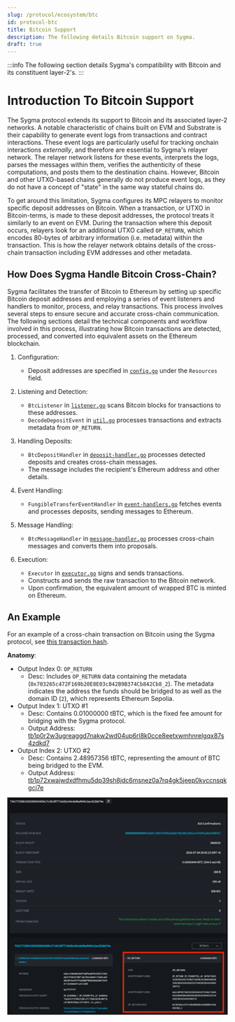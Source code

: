 ```yaml
---
slug: /protocol/ecosystem/btc
id: protocol-btc
title: Bitcoin Support
description: The following details Bitcoin support on Sygma.
draft: true
---
```


:::info
The following section details Sygma's compatibility with Bitcoin and its constituent layer-2's. 
:::

# Introduction To Bitcoin Support

The Sygma protocol extends its support to Bitcoin and its associated layer-2 networks. A notable characteristic of chains built on EVM and Substrate is their capability to generate event logs from transactions and contract interactions. These event logs are particularly useful for tracking onchain interactions *externally*, and therefore are essential to Sygma's relayer network. The relayer network listens for these events, interprets the logs, parses the messages within them, verifies the authenticity of these computations, and posts them to the destination chains. However, Bitcoin and other UTXO-based chains generally do not produce event logs, as they do not have a concept of "state" in the same way stateful chains do.

To get around this limitation, Sygma configures its MPC relayers to monitor specific deposit addresses on Bitcoin. When a transaction, or UTXO in Bitcoin-terms, is made to these deposit addresses, the protocol treats it similarly to an event on EVM. During the transaction where this deposit occurs, relayers look for an additional UTXO called `OP_RETURN`, which encodes 80-bytes of arbitrary information (i.e. metadata) within the transaction. This is how the relayer network obtains details of the cross-chain transaction including EVM addresses and other metadata.

## How Does Sygma Handle Bitcoin Cross-Chain?

Sygma facilitates the transfer of Bitcoin to Ethereum by setting up specific Bitcoin deposit addresses and employing a series of event listeners and handlers to monitor, process, and relay transactions. This process involves several steps to ensure secure and accurate cross-chain communication. The following sections detail the technical components and workflow involved in this process, illustrating how Bitcoin transactions are detected, processed, and converted into equivalent assets on the Ethereum blockchain.

1. Configuration: 
    - Deposit addresses are specified in [`config.go`](https://github.com/sygmaprotocol/sygma-relayer/blob/main/chains/btc/config/config.go) under the `Resources` field.

2. Listening and Detection: 
    - `BtcListener` in [`listener.go`](https://github.com/sygmaprotocol/sygma-relayer/blob/main/chains/btc/listener/listener.go) scans Bitcoin blocks for transactions to these addresses.
    - `DecodeDepositEvent` in [`util.go`](https://github.com/sygmaprotocol/sygma-relayer/blob/main/chains/btc/listener/util.go) processes transactions and extracts metadata from `OP_RETURN`.
     
3. Handling Deposits:
    - `BtcDepositHandler` in [`deposit-handler.go`](https://github.com/sygmaprotocol/sygma-relayer/blob/main/chains/btc/listener/deposit-handler.go) processes detected deposits and creates cross-chain messages.
    - The message includes the recipient's Ethereum address and other details.

4. Event Handling:
    - `FungibleTransferEventHandler` in [`event-handlers.go`](https://github.com/sygmaprotocol/sygma-relayer/blob/main/chains/btc/listener/event-handlers.go) fetches events and processes deposits, sending messages to Ethereum.

5. Message Handling:
    - `BtcMessageHandler` in [`message-handler.go`](https://github.com/sygmaprotocol/sygma-relayer/blob/main/chains/btc/executor/message-handler.go) processes cross-chain messages and converts them into proposals.

6. Execution:
    - `Executor` in [`executor.go`](https://github.com/sygmaprotocol/sygma-relayer/blob/main/chains/btc/executor/executor.go) signs and sends transactions.
    - Constructs and sends the raw transaction to the Bitcoin network.
    - Upon confirmation, the equivalent amount of wrapped BTC is minted on Ethereum.

## An Example

For an example of a cross-chain transaction on Bitcoin using the Sygma protocol, see [this transaction hash](https://blockstream.info/testnet/tx/7341772580155039004345fe17c3619f777eb5b144cde9baf040c3ac422bb74e).

**Anatomy**:
- Output Index 0: `OP_RETURN`
  - Desc: Includes `OP_RETURN` data containing the metadata (`0x703265c472F169b20E8E03c842B9B374Cb842Cb8_2`). The metadata indicates the address the funds should be bridged to as well as the domain ID (`2`), which represents Ethereum Sepolia.
- Output Index 1: UTXO #1
  - Desc: Contains 0.01000000 tBTC, which is the fixed fee amount for bridging with the Sygma protocol.
  - Output Address: [tb1p0r2w3ugreaggd7nakw2wd04up6rl8k0cce8eetxwmhnrelgqx87s4zdkd7](https://blockstream.info/testnet/address/tb1p0r2w3ugreaggd7nakw2wd04up6rl8k0cce8eetxwmhnrelgqx87s4zdkd7)
- Output Index 2: UTXO #2 
  - Desc: Contains 2.48957356 tBTC, representing the amount of BTC being bridged to the EVM. 
  - Output Address: [tb1p72xwajwdxdfhmu5dp39sh8jdc6msnez0a7rq4gk5jeep0kvccnsqkgcj7e](https://blockstream.info/testnet/address/tb1p72xwajwdxdfhmu5dp39sh8jdc6msnez0a7rq4gk5jeep0kvccnsqkgcj7e)

![](../../../static/assets/op_return_example.png)